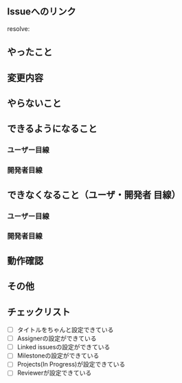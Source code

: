 <!-- Create pull requestを押す前に上の Preview で確認してください！ -->
<!-- 各コメントの下に項目を書いていってください！ -->
## Issueへのリンク
<!-- https://docs.github.com/ja/issues/tracking-your-work-with-issues/creating-issues/linking-a-pull-request-to-an-issue#manually-linking-a-pull-request-to-an-issue -->
<!-- resolve: #Issue番号 -->
resolve: 

## やったこと
<!-- このプルリクで何をしたのか？ -->


## 変更内容
<!-- UIの変更ならスクリーンショット
     APIの変更ならリクエストとレスポンス
     ないなら「見えるところの変更なし」-->

<!-- コメントアウトするとトグルメニューが使えるのでUIの変更なら使ってください
<details>
<summary>スクリーンショット</summary>
<div display=flex>
     <img src="https://user-images.githubusercontent.com/86040109/144515228-915f748e-939b-40e4-827b-c8fb7f0d7522.png" width=200px/>
</div>
</details> 
-->

## やらないこと
<!-- このプルリクでやらないことは何か？（あれば。無いなら「なし」でOK）（やらない場合は、いつやるのかを明記する。） -->


## できるようになること
<!-- 何ができるようになるのか？（あれば。無いなら「なし」でOK） -->
### ユーザー目線


### 開発者目線


## できなくなること（ユーザ・開発者 目線）
<!-- 何ができなくなるのか？（あれば。無いなら「なし」でOK） -->
### ユーザー目線


### 開発者目線


## 動作確認
<!-- どのような動作確認を行ったのか？結果はどうか？ -->


## その他
<!-- レビュワーへの参考情報（実装上の懸念点や注意点などあれば記載）（あれば。無いなら「なし」でOK）-->


<!-- Create pull request を押す前に上の Preview で確認してください！ -->
<!-- 画像が大きい場合は img タグを使用して大きさを決めてください！ -->
## チェックリスト

- [ ] タイトルをちゃんと設定できている
- [ ] Assignerの設定ができている
- [ ] Linked issuesの設定ができている
- [ ] Milestoneの設定ができている
- [ ] Projects(In Progress)が設定できている
- [ ] Reviewerが設定できている
